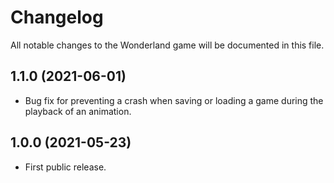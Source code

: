 # Changelog

All notable changes to the Wonderland game will be documented in this file.

## 1.1.0 (2021-06-01)

* Bug fix for preventing a crash when saving or loading a game during the
playback of an animation.

## 1.0.0 (2021-05-23)

* First public release.
